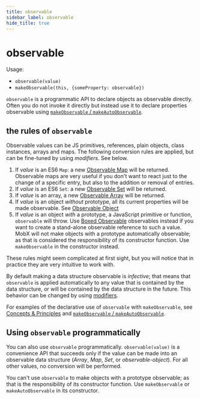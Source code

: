 ```yaml
---
title: observable
sidebar_label: observable
hide_title: true
---
```


# observable

Usage:

-   `observable(value)`
-   `makeObservable(this, {someProperty: observable})`

`observable` is a programmatic API to declare objects as observable directly.
Often you do not invoke it directly but instead use it to declare properties
observable using [`makeObservable` / `makeAutoObservable`](make-observable.md).

## the rules of `observable`

Observable values can be JS primitives, references, plain objects, class instances, arrays and maps.
The following conversion rules are applied, but can be fine-tuned by using _modifiers_. See below.

1. If _value_ is an ES6 `Map`: a new [Observable Map](map.md) will be returned. Observable maps are very useful if you don't want to react just to the change of a specific entry, but also to the addition or removal of entries.
1. If _value_ is an ES6 `Set`: a new [Observable Set](set.md) will be returned.
1. If _value_ is an array, a new [Observable Array](array.md) will be returned.
1. If _value_ is an object _without_ prototype, all its current properties will be made observable. See [Observable Object](object.md)
1. If _value_ is an object _with_ a prototype, a JavaScript primitive or function, `observable` will throw. Use [Boxed Observable](boxed.md) observables instead if you want to create a stand-alone observable reference to such a value. MobX will not make objects with a prototype automatically observable; as that is considered the responsibility of its constructor function. Use `makeObservable` in the constructor instead.

These rules might seem complicated at first sight, but you will notice that in practice they are very intuitive to work with.

By default making a data structure observable is _infective_; that means that `observable` is applied automatically to any value that is contained by the data structure, or will be contained by the data structure in the future. This behavior can be changed by using [modifiers](#modifiers.md).

For examples of the declarative use of `observable` with `makeObservable`, see [Concepts & Principles](../intro/concepts.md) and [`makeObservable` / `makeAutoObservable`](make-observable.md).

## Using `observable` programmatically

You can also use `observable` programmatically. `observable(value)` is a convenience API that succeeds only if the value can be made into an observable data structure (_Array_, _Map_, _Set_, or _observable-object_). For all other values, no conversion will be performed.

You can't use `observable` to make objects with a prototype observable; as that is the responsibility of its constructor function. Use `makeObservable` or `makeAutoObservable` in its constructor.
